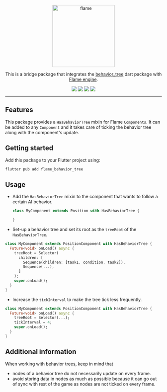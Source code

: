 <!-- markdownlint-disable MD013 -->
<p align="center">
  <a href="https://flame-engine.org">
    <img alt="flame" width="200px" src="https://user-images.githubusercontent.com/6718144/101553774-3bc7b000-39ad-11eb-8a6a-de2daa31bd64.png">
  </a>
</p>

<p align="center">This is a bridge package that integrates the <a href="https://github.com/flame-engine/flame/tree/main/packages/flame_behavior_tree/behavior_tree">behavior_tree</a> dart package with <a href="https://flame-engine.org/">Flame engine</a>.
</p>

<p align="center">
  <a title="Pub" href="https://pub.dev/packages/flame_behavior_tree" ><img src="https://img.shields.io/pub/v/flame_behavior_tree.svg?style=popout" /></a>
  <a title="Test" href="https://github.com/flame-engine/flame/actions?query=workflow%3Acicd+branch%3Amain"><img src="https://github.com/flame-engine/flame/actions/workflows/cicd.yml/badge.svg?branch=main&event=push"/></a>
  <a title="Discord" href="https://discord.gg/pxrBmy4"><img src="https://img.shields.io/discord/509714518008528896.svg"/></a>
  <a title="Melos" href="https://github.com/invertase/melos"><img src="https://img.shields.io/badge/maintained%20with-melos-f700ff.svg"/></a>
</p>

---
<!-- markdownlint-enable MD013 -->


## Features

This package provides a `HasBehaviorTree` mixin for Flame `Components`. It can be added to any
`Component` and it takes care of ticking the behavior tree along with the component's update.


## Getting started

Add this package to your Flutter project using:

```bash
flutter pub add flame_behavior_tree
```


## Usage

- Add the `HasBehaviorTree` mixin to the component that wants to follow a certain AI behavior.

  ```dart
  class MyComponent extends Position with HasBehaviorTree {
  
  }
  ```

- Set-up a behavior tree and set its root as the `treeRoot` of the `HasBehaviorTree`.

```dart
class MyComponent extends PositionComponent with HasBehaviorTree {
  Future<void> onLoad() async {
    treeRoot = Selector(
      children: [
        Sequence(children: [task1, condition, task2]),
        Sequence(...),
      ]
    );
    super.onLoad();
  }
}
```

- Increase the `tickInterval` to make the tree tick less frequently.

```dart
class MyComponent extends PositionComponent with HasBehaviorTree {
  Future<void> onLoad() async {
    treeRoot = Selector(...);
    tickInterval = 4;
    super.onLoad();
  }
}
```


## Additional information

When working with behavior trees, keep in mind that

- nodes of a behavior tree do not necessarily update on every frame.
- avoid storing data in nodes as much as possible because it can go out of sync with rest of the
game as nodes are not ticked on every frame.
